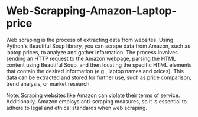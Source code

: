 # Web-Scrapping-Amazon-Laptop-price

Web scraping is the process of extracting data from websites. Using Python's Beautiful Soup library, you can scrape data from Amazon, such as laptop prices, to analyze and gather information. The process involves sending an HTTP request to the Amazon webpage, parsing the HTML content using Beautiful Soup, and then locating the specific HTML elements that contain the desired information (e.g., laptop names and prices). This data can be extracted and stored for further use, such as price comparison, trend analysis, or market research.

Note: Scraping websites like Amazon can violate their terms of service. Additionally, Amazon employs anti-scraping measures, so it is essential to adhere to legal and ethical standards when web scraping.
